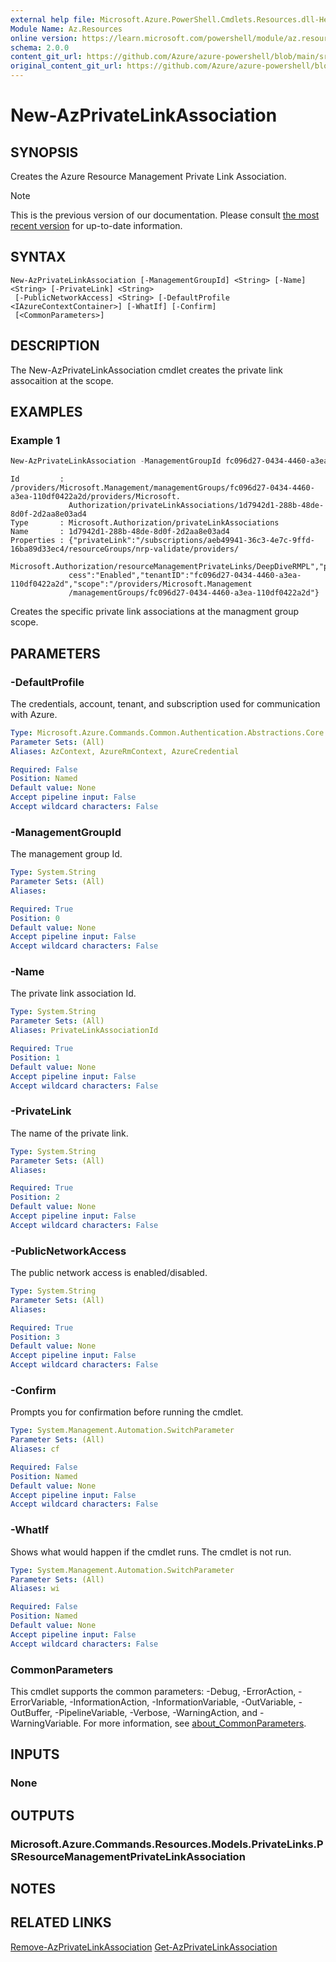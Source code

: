 ```yaml
---
external help file: Microsoft.Azure.PowerShell.Cmdlets.Resources.dll-Help.xml
Module Name: Az.Resources
online version: https://learn.microsoft.com/powershell/module/az.resources/new-azprivatelinkassociation
schema: 2.0.0
content_git_url: https://github.com/Azure/azure-powershell/blob/main/src/Resources/Resources/help/New-AzPrivateLinkAssociation.md
original_content_git_url: https://github.com/Azure/azure-powershell/blob/main/src/Resources/Resources/help/New-AzPrivateLinkAssociation.md
---
```


# New-AzPrivateLinkAssociation

## SYNOPSIS
Creates the Azure Resource Management Private Link Association.

> [!NOTE]
>This is the previous version of our documentation. Please consult [the most recent version](/powershell/module/az.resources/new-azprivatelinkassociation) for up-to-date information.

## SYNTAX

```
New-AzPrivateLinkAssociation [-ManagementGroupId] <String> [-Name] <String> [-PrivateLink] <String>
 [-PublicNetworkAccess] <String> [-DefaultProfile <IAzureContextContainer>] [-WhatIf] [-Confirm]
 [<CommonParameters>]
```

## DESCRIPTION
The New-AzPrivateLinkAssociation cmdlet creates the private link assocaition at the scope.

## EXAMPLES

### Example 1
```powershell
New-AzPrivateLinkAssociation -ManagementGroupId fc096d27-0434-4460-a3ea-110df0422a2d -Name 1d7942d1-288b-48de-8d0f-2d2aa8e03ad4 | Format-List
```

```output
Id         : /providers/Microsoft.Management/managementGroups/fc096d27-0434-4460-a3ea-110df0422a2d/providers/Microsoft.
             Authorization/privateLinkAssociations/1d7942d1-288b-48de-8d0f-2d2aa8e03ad4
Type       : Microsoft.Authorization/privateLinkAssociations
Name       : 1d7942d1-288b-48de-8d0f-2d2aa8e03ad4
Properties : {"privateLink":"/subscriptions/aeb49941-36c3-4e7c-9ffd-16ba89d33ec4/resourceGroups/nrp-validate/providers/
             Microsoft.Authorization/resourceManagementPrivateLinks/DeepDiveRMPL","publicNetworkAc
             cess":"Enabled","tenantID":"fc096d27-0434-4460-a3ea-110df0422a2d","scope":"/providers/Microsoft.Management
             /managementGroups/fc096d27-0434-4460-a3ea-110df0422a2d"}
```

Creates the specific private link associations at the managment group scope.

## PARAMETERS

### -DefaultProfile
The credentials, account, tenant, and subscription used for communication with Azure.

```yaml
Type: Microsoft.Azure.Commands.Common.Authentication.Abstractions.Core.IAzureContextContainer
Parameter Sets: (All)
Aliases: AzContext, AzureRmContext, AzureCredential

Required: False
Position: Named
Default value: None
Accept pipeline input: False
Accept wildcard characters: False
```

### -ManagementGroupId
The management group Id.

```yaml
Type: System.String
Parameter Sets: (All)
Aliases:

Required: True
Position: 0
Default value: None
Accept pipeline input: False
Accept wildcard characters: False
```

### -Name
The private link association Id.

```yaml
Type: System.String
Parameter Sets: (All)
Aliases: PrivateLinkAssociationId

Required: True
Position: 1
Default value: None
Accept pipeline input: False
Accept wildcard characters: False
```

### -PrivateLink
The name of the private link.

```yaml
Type: System.String
Parameter Sets: (All)
Aliases:

Required: True
Position: 2
Default value: None
Accept pipeline input: False
Accept wildcard characters: False
```

### -PublicNetworkAccess
The public network access is enabled/disabled.

```yaml
Type: System.String
Parameter Sets: (All)
Aliases:

Required: True
Position: 3
Default value: None
Accept pipeline input: False
Accept wildcard characters: False
```

### -Confirm
Prompts you for confirmation before running the cmdlet.

```yaml
Type: System.Management.Automation.SwitchParameter
Parameter Sets: (All)
Aliases: cf

Required: False
Position: Named
Default value: None
Accept pipeline input: False
Accept wildcard characters: False
```

### -WhatIf
Shows what would happen if the cmdlet runs.
The cmdlet is not run.

```yaml
Type: System.Management.Automation.SwitchParameter
Parameter Sets: (All)
Aliases: wi

Required: False
Position: Named
Default value: None
Accept pipeline input: False
Accept wildcard characters: False
```

### CommonParameters
This cmdlet supports the common parameters: -Debug, -ErrorAction, -ErrorVariable, -InformationAction, -InformationVariable, -OutVariable, -OutBuffer, -PipelineVariable, -Verbose, -WarningAction, and -WarningVariable. For more information, see [about_CommonParameters](http://go.microsoft.com/fwlink/?LinkID=113216).

## INPUTS

### None

## OUTPUTS

### Microsoft.Azure.Commands.Resources.Models.PrivateLinks.PSResourceManagementPrivateLinkAssociation

## NOTES

## RELATED LINKS

[Remove-AzPrivateLinkAssociation](./Remove-AzPrivateLinkAssociation.md)
[Get-AzPrivateLinkAssociation](./Get-AzPrivateLinkAssociation.md)
